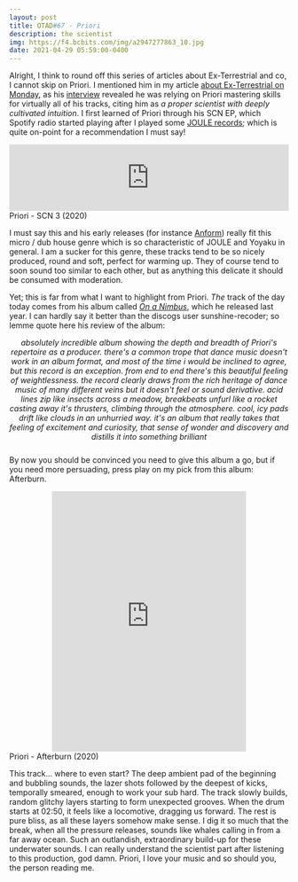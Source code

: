 ```yaml
---
layout: post
title: OTAD#67 - Priori
description: the scientist
img: https://f4.bcbits.com/img/a2947277863_10.jpg
date: 2021-04-29 05:59:00-0400
---
```


Alright, I think to round off this series of articles about Ex-Terrestrial and co, I cannot skip on Priori. I mentioned him in my article [about Ex-Terrestrial on Monday](/music/64_otad/), as his [interview](https://www.theransomnote.com/music/interviews/bored-of-canada-ex-terrestrial-talks/) revealed he was relying on Priori mastering skills for virtually all of his tracks, citing him as *a proper scientist with deeply cultivated intuition*. I first learned of Priori through his SCN EP, which Spotify radio started playing after I played some [JOULE records](https://yoyaku.bandcamp.com/album/joule-compilation-i); which is quite on-point for a recommendation I must say!

<div style="text-align: center;">
    <iframe style="border: 0; width: 100%; height: 120px;" src="https://bandcamp.com/EmbeddedPlayer/album=902727562/size=large/bgcol=ffffff/linkcol=0687f5/tracklist=false/artwork=small/track=457108302/transparent=true/" seamless><a href="https://dustworld.bandcamp.com/album/scn-ep">SCN EP by Priori</a></iframe>
</div>

<div class="caption">
    Priori - SCN 3 (2020)
</div>

I must say this and his early releases (for instance [Anform](https://youtu.be/GM1jv2M3JKo)) really fit this micro / dub house genre which is so characteristic of JOULE and Yoyaku in general. I am a sucker for this genre, these tracks tend to be so nicely produced, round and soft, perfect for warming up. They of course tend to soon sound too similar to each other, but as anything this delicate it should be consumed with moderation.

Yet; this is far from what I want to highlight from Priori. *The* track of the day today comes from his album called *[On a Nimbus](https://prioricamp.bandcamp.com/album/on-a-nimbus)*, which he released last year. I can hardly say it better than the discogs user sunshine-recoder; so lemme quote here his review of the album:

<div style="text-align: center; font-style: italic; margin-bottom: 25px">
    absolutely incredible album showing the depth and breadth of Priori's repertoire as a producer. there's a common trope that dance music doesn't work in an album format, and most of the time i would be inclined to agree, but this record is an exception. from end to end there's this beautiful feeling of weightlessness. the record clearly draws from the rich heritage of dance music of many different veins but it doesn't feel or sound derivative. acid lines zip like insects across a meadow, breakbeats unfurl like a rocket casting away it's thrusters, climbing through the atmosphere. cool, icy pads drift like clouds in an unhurried way. it's an album that really takes that feeling of excitement and curiosity, that sense of wonder and discovery and distills it into something brilliant
</div>

By now you should be convinced you need to give this album a go, but if you need more persuading, press play on my pick from this album: Afterburn.

<div style="text-align: center;">
    <iframe style="border: 0; width: 350px; height: 470px;" src="https://bandcamp.com/EmbeddedPlayer/album=3888643794/size=large/bgcol=ffffff/linkcol=0687f5/tracklist=false/track=264529842/transparent=true/" seamless><a href="https://prioricamp.bandcamp.com/album/on-a-nimbus">On A Nimbus by Priori</a></iframe>
</div>

<div class="caption">
    Priori - Afterburn (2020)
</div>

This track… where to even start? The deep ambient pad of the beginning and bubbling sounds, the lazer shots followed by the deepest of kicks, temporally smeared, enough to work your sub hard. The track slowly builds, random glitchy layers starting to form unexpected grooves. When the drum starts at 02:50, it feels like a locomotive, dragging us forward. The rest is pure bliss, as all these layers somehow make sense. I dig it so much that the break, when all the pressure releases, sounds like whales calling in from a far away ocean. Such an outlandish, extraordinary build-up for these underwater sounds. I can really understand the scientist part after listening to this production, god damn. Priori, I love your music and so should you, the person reading me.
